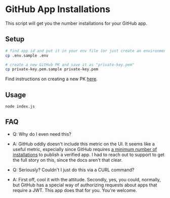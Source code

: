 # GitHub App Installations
This script will get you the number installations for your GitHub app.

## Setup
```sh
# find app id and put it in your env file (or just create an environment variable called GITHUB_APP_ID)
cp .env.sample .env

# create a new GitHub PK and save it as "private-key.pem"
cp private-key.pem.sample private-key.pem
```

Find instructions on creating a new PK [here](https://developer.github.com/apps/building-github-apps/authenticating-with-github-apps/#generating-a-private-key).

## Usage
```
node index.js
```

## FAQ
- Q: Why do I even need this?
- A: GitHub oddly doesn't include this metric on the UI. It seems like a useful metric, especially since GitHub requires [a minimum number of installations](https://developer.github.com/marketplace/getting-started/requirements-for-listing-an-app-on-github-marketplace/#user-experience) to publish a verified app. I had to reach out to support to get the full story on this, since the docs aren't that clear. 

- Q: Seriously? Couldn't I just do this via a CURL command?
- A: First off, cool it with the attitude. Secondly, yes, you could, normally, but GitHub has a special way of authorizing requests about apps that require a JWT. This app does that for you. You're welcome.
